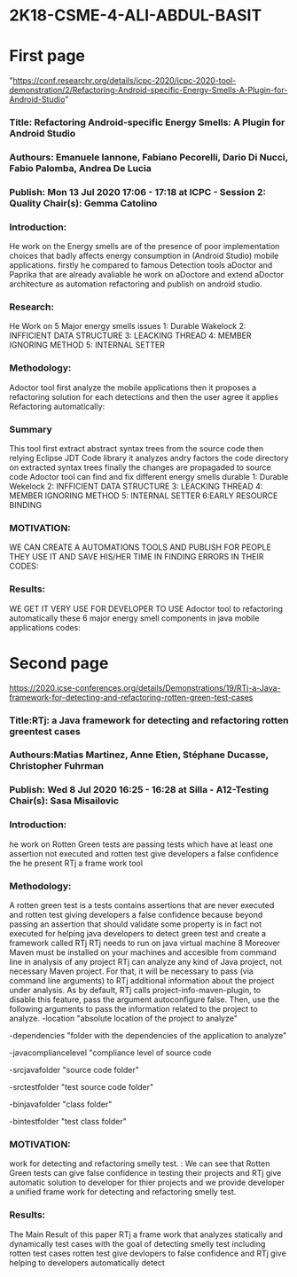 # 2K18-CSME-4-ALI-ABDUL-BASIT
# First page 
"https://conf.researchr.org/details/icpc-2020/icpc-2020-tool-demonstration/2/Refactoring-Android-specific-Energy-Smells-A-Plugin-for-Android-Studio"
	<h3>Title: Refactoring Android-specific Energy Smells: A Plugin for Android Studio</h3>
	<h3>Authours: Emanuele Iannone, Fabiano Pecorelli,  Dario Di Nucci,  Fabio Palomba, Andrea De Lucia</h3>
	<h3>
Publish:  Mon 13 Jul 2020 17:06 - 17:18 at ICPC - Session 2: Quality Chair(s): Gemma Catolino
</h3>
<h3>Introduction: </h3>
  He work on the Energy smells are of the presence of poor implementation choices that badly affects energy consumption in (Android Studio) mobile applications. firstly he compared to famous Detection  tools aDoctor and Paprika that are already avaliable he work on aDoctore and extend aDoctor architecture as automation refactoring and publish on android studio.
<h3>Research: </h3>
   He Work on 5 Major energy smells issues 1: Durable Wakelock  2: INFFICIENT DATA STRUCTURE 3: LEACKING THREAD 4: MEMBER IGNORING METHOD 5: INTERNAL SETTER
<h3>Methodology: </h3>
  Adoctor tool first analyze the mobile applications then it proposes a refactoring solution for each detections and then the user agree it applies Refactoring automatically:
<h3>Summary</h3>
   This tool first extract abstract syntax trees  from the source code then relying Eclipse JDT Code library it analyzes  andry factors the code directory on extracted syntax trees finally the changes are propagaded to source code  Adoctor tool can find and fix different energy smells durable  1: Durable Wekelock  2: INFFICIENT DATA STRUCTURE 3: LEACKING THREAD 4: MEMBER IGNORING METHOD 5: INTERNAL SETTER 6:EARLY RESOURCE BINDING
<h3>MOTIVATION: </h3>
  WE CAN CREATE A AUTOMATIONS TOOLS AND PUBLISH FOR PEOPLE THEY USE IT AND SAVE HIS/HER TIME IN FINDING ERRORS IN THEIR CODES:
<h3>Results: </h3>
  
WE GET IT VERY USE FOR DEVELOPER TO USE Adoctor tool to refactoring automatically these 6 major energy smell  components in java mobile applications codes:

# Second page 
https://2020.icse-conferences.org/details/Demonstrations/19/RTj-a-Java-framework-for-detecting-and-refactoring-rotten-green-test-cases
<h3>Title:RTj: a Java framework for detecting and refactoring rotten greentest cases </h3>
<h3>Authours:Matias Martinez, Anne Etien, Stéphane Ducasse, Christopher Fuhrman </h3>

<h3>Publish:  Wed 8 Jul 2020 16:25 - 16:28 at Silla - A12-Testing Chair(s): Sasa Misailovic</h3>
<h3>Introduction: </h3>
 he work on Rotten Green tests are passing tests  which have at least one assertion not executed and rotten test give developers a false confidence the he present RTj a frame work tool
 <h3>Methodology: </h3>
 A rotten  green  test is a tests contains assertions that are never executed and rotten test giving developers a false confidence because beyond  passing an assertion that should validate some property is in fact not executed for helping java developers to detect green test and create a framework called RTj RTj needs to run on java virtual machine 8 Moreover Maven must be installed on your machines and accesible     from  command  line in analysis of any project RTj can analyze any kind of Java project, not necessary Maven project. For that, it will be necessary to pass (via command line arguments) to RTj additional information about the project under analysis. As by default, RTj calls project-info-maven-plugin, to disable this feature, pass the argument autoconfigure false. Then, use the following arguments to pass the information related to the project to analyze. -location "absolute location of the project to analyze" 

-dependencies "folder with the dependencies of the application to analyze" 

-javacompliancelevel "compliance level of source code

-srcjavafolder "source code folder"

-srctestfolder "test source code folder"

-binjavafolder "class folder"

-bintestfolder "test class folder" 

 <h3>MOTIVATION: </h3>
 work for detecting and refactoring smelly test. :    We can see that Rotten Green tests can give false confidence in testing their  projects and RTj give automatic solution to developer for thier projects and we provide developer a unified frame work for detecting and refactoring smelly test.
<h3>Results: </h3>
The Main Result of this paper RTj a frame work that analyzes statically and dynamically test cases with the goal of detecting smelly test including rotten test cases rotten test give devlopers to false confidence and RTj give helping to developers automatically detect 
